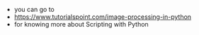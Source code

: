 * you can go to 
* https://www.tutorialspoint.com/image-processing-in-python 
* for knowing more about Scripting with Python